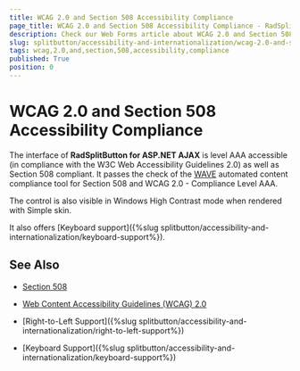 ```yaml
---
title: WCAG 2.0 and Section 508 Accessibility Compliance
page_title: WCAG 2.0 and Section 508 Accessibility Compliance - RadSplitButton
description: Check our Web Forms article about WCAG 2.0 and Section 508 Accessibility Compliance.
slug: splitbutton/accessibility-and-internationalization/wcag-2.0-and-section-508-accessibility-compliance
tags: wcag,2.0,and,section,508,accessibility,compliance
published: True
position: 0
---
```


# WCAG 2.0 and Section 508 Accessibility Compliance

The interface of **RadSplitButton for ASP.NET AJAX** is level AAA accessible (in compliance with the W3C Web Accessibility Guidelines 2.0) as well as Section 508 compliant. It passes the check of the [WAVE](http://wave.webaim.org/) automated content compliance tool for Section 508 and WCAG 2.0 - Compliance Level AAA.

The control is also visible in Windows High Contrast mode when rendered with Simple skin.

It also offers [Keyboard support]({%slug splitbutton/accessibility-and-internationalization/keyboard-support%}).

## See Also

 * [Section 508](http://www.section508.gov/)

 * [Web Content Accessibility Guidelines (WCAG) 2.0](https://www.w3.org/TR/WCAG/)

 * [Right-to-Left Support]({%slug splitbutton/accessibility-and-internationalization/right-to-left-support%})

 * [Keyboard Support]({%slug splitbutton/accessibility-and-internationalization/keyboard-support%})

